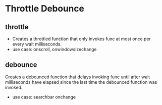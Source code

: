# Throttle Debounce

## throttle

- Creates a throttled function that only invokes func at most once per every wait milliseconds.
- use case: onscroll, onwindowsizechange

## debounce

Creates a debounced function that delays invoking func until after wait milliseconds have elapsed since the last time the debounced function was invoked.

- use case: searchbar onchange
